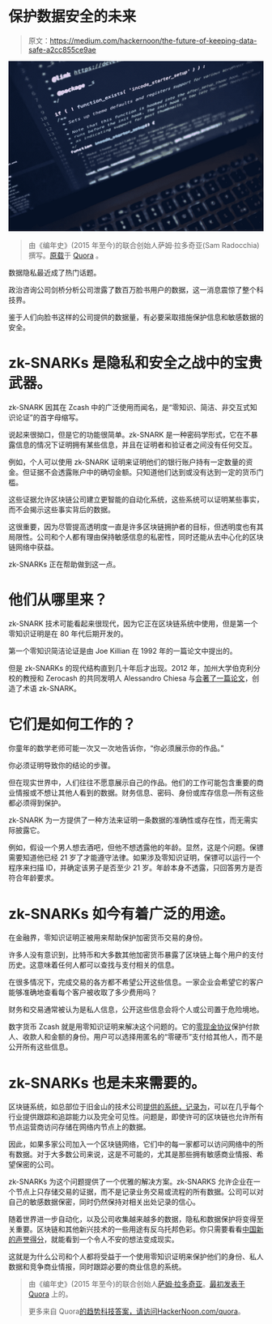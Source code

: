 # 保护数据安全的未来

> 原文：<https://medium.com/hackernoon/the-future-of-keeping-data-safe-a2cc855ce9ae>

![](img/5b3428bf01e2ee6beac618f88c0a68b3.png)

> 由《编年史》(2015 年至今)的联合创始人萨姆·拉多奇亚(Sam Radocchia)撰写。[原载](https://www.quora.com/How-is-data-security-privacy-maintained-in-Ethereum-BlockChain-if-data-is-stored-with-each-node-on-the-network-In-use-cases-of-Blockchain-that-deal-with-sensitive-data-such-as-health-care-how-safe-is-it-to-broadcast/answer/Sam-Radocchia)于 [Quora](http://quora.com/?ref=hackernoon) 。

数据隐私最近成了热门话题。

政治咨询公司剑桥分析公司泄露了数百万脸书用户的数据，这一消息震惊了整个科技界。

鉴于人们向脸书这样的公司提供的数据量，有必要采取措施保护信息和敏感数据的安全。

# zk-SNARKs 是隐私和安全之战中的宝贵武器。

zk-SNARK 因其在 Zcash 中的广泛使用而闻名，是“零知识、简洁、非交互式知识论证”的首字母缩写。

说起来很拗口，但是它的功能很简单。zk-SNARK 是一种密码学形式，它在不暴露信息的情况下证明拥有某些信息，并且在证明者和验证者之间没有任何交互。

例如，个人可以使用 zk-SNARK 证明来证明他们的银行账户持有一定数量的资金。但证据不会透露账户中的确切金额。只知道他们达到或没有达到一定的货币门槛。

这些证据允许区块链公司建立更智能的自动化系统，这些系统可以证明某些事实，而不会揭示这些事实背后的数据。

这很重要，因为尽管提高透明度一直是许多区块链拥护者的目标，但透明度也有其局限性。公司和个人都有理由保持敏感信息的私密性，同时还能从去中心化的区块链网络中获益。

zk-SNARKs 正在帮助做到这一点。

# **他们从哪里来？**

zk-SNARK 技术可能看起来很现代，因为它正在区块链系统中使用，但是第一个零知识证明是在 80 年代后期开发的。

第一个零知识简洁论证是由 Joe Killian 在 1992 年的一篇论文中提出的。

但是 zk-SNARKs 的现代结构直到几十年后才出现。2012 年，加州大学伯克利分校的教授和 Zerocash 的共同发明人 Alessandro Chiesa 与[合著了一篇论文](https://dl.acm.org/citation.cfm?id=2090263)，创造了术语 zk-SNARK。

# **它们是如何工作的？**

你童年的数学老师可能一次又一次地告诉你，“你必须展示你的作品。”

你必须证明导致你的结论的步骤。

但在现实世界中，人们往往不愿意展示自己的作品。他们的工作可能包含重要的商业情报或不想让其他人看到的数据。财务信息、密码、身份或库存信息—所有这些都必须得到保护。

zk-SNARK 为一方提供了一种方法来证明一条数据的准确性或存在性，而无需实际披露它。

例如，假设一个男人想去酒吧，但他不想透露他的年龄。显然，这是个问题。保镖需要知道他已经 21 岁了才能遵守法律。如果涉及零知识证明，保镖可以运行一个程序来扫描 ID，并确定该男子是否至少 21 岁。年龄本身不透露，只回答男方是否符合年龄要求。

# zk-SNARKs 如今有着广泛的用途。

在金融界，零知识证明正被用来帮助保护加密货币交易的身份。

许多人没有意识到，比特币和大多数其他加密货币暴露了区块链上每个用户的支付历史。这意味着任何人都可以查找与支付相关的信息。

在很多情况下，完成交易的各方都不希望公开这些信息。一家企业会希望它的客户能够准确地查看每个客户被收取了多少费用吗？

财务和交易通常被认为是私人信息，公开这些信息会将个人或公司置于危险境地。

数字货币 Zcash 就是用零知识证明来解决这个问题的。它的[零现金协议](http://zerocash-project.org/)保护付款人、收款人和金额的身份。用户可以选择用匿名的“零硬币”支付给其他人，而不是公开所有这些信息。

# **zk-SNARKs 也是未来需要的。**

区块链系统，如总部位于旧金山的技术公司[提供的系统，记录为](http://chronicled.com/)，可以在几乎每个行业提供跟踪和追踪能力以及完全可见性。问题是，即使许可的区块链也允许所有节点运营商访问存储在网络内节点上的数据。

因此，如果多家公司加入一个区块链网络，它们中的每一家都可以访问网络中的所有数据。对于大多数公司来说，这是不可能的，尤其是那些拥有敏感商业情报、希望保密的公司。

zk-SNARKs 为这个问题提供了一个优雅的解决方案。zk-SNARKS 允许企业在一个节点上只存储交易的证据，而不是记录业务交易或流程的所有数据。公司可以对自己的敏感数据保密，同时仍然保持对相关出处记录的信心。

随着世界进一步自动化，以及公司收集越来越多的数据，隐私和数据保护将变得至关重要。区块链和其他新兴技术的一些用途有反乌托邦色彩。你只需要看看[中国新的声誉得分](https://www.wired.com/story/age-of-social-credit/)，就能看到一个令人不安的想法变成现实。

这就是为什么公司和个人都将受益于一个使用零知识证明来保护他们的身份、私人数据和竞争商业情报，同时跟踪必要的商业信息的系统。

> 由《编年史》(2015 年至今)的联合创始人[萨姆·拉多奇亚](https://www.quora.com/profile/Sam-Radocchia)。[最初发表于](https://www.quora.com/How-is-data-security-privacy-maintained-in-Ethereum-BlockChain-if-data-is-stored-with-each-node-on-the-network-In-use-cases-of-Blockchain-that-deal-with-sensitive-data-such-as-health-care-how-safe-is-it-to-broadcast/answer/Sam-Radocchia) [Quora](http://quora.com/?ref=hackernoon) 上的。
> 
> 更多来自 Quora[的趋势科技答案，请访问](/@quoraofficial)[HackerNoon.com/quora](https://hackernoon.com/quora/home)。